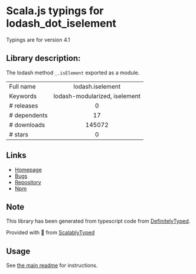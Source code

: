 
# Scala.js typings for lodash_dot_iselement

Typings are for version 4.1

## Library description:
The lodash method `_.isElement` exported as a module.

|                    |                 |
| ------------------ | :-------------: |
| Full name          | lodash.iselement |
| Keywords           | lodash-modularized, iselement |
| # releases         | 0 |
| # dependents       | 17 |
| # downloads        | 145072 |
| # stars            | 0 |

## Links
- [Homepage](https://lodash.com/)
- [Bugs](https://github.com/lodash/lodash/issues)
- [Repository](https://github.com/lodash/lodash)
- [Npm](https://www.npmjs.com/package/lodash.iselement)
    


## Note
This library has been generated from typescript code from [DefinitelyTyped](https://definitelytyped.org).

Provided with :purple_heart: from [ScalablyTyped](https://github.com/oyvindberg/ScalablyTyped)

## Usage
See [the main readme](../../readme.md) for instructions.


